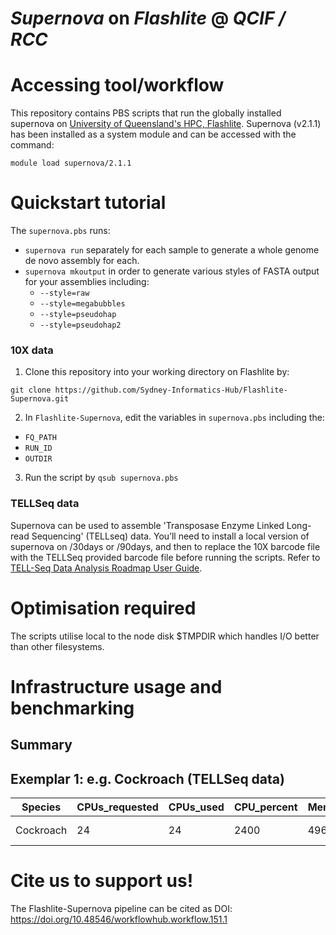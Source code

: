 *Supernova* on *Flashlite* @ *QCIF / RCC*
===========

# Accessing tool/workflow

This repository contains PBS scripts that run the globally installed supernova on [University of Queensland's HPC, Flashlite](https://rcc.uq.edu.au/flashlite). Supernova (v2.1.1) has been installed as a system module and can be accessed with the command:

    module load supernova/2.1.1

# Quickstart tutorial

The `supernova.pbs` runs:

* `supernova run` separately for each sample to generate a whole genome de novo assembly for each.
* `supernova mkoutput` in order to generate various styles of FASTA output for your assemblies including:
    *  `--style=raw`
    *  `--style=megabubbles`
    *  `--style=pseudohap`
    *  `--style=pseudohap2`

### 10X data

1. Clone this repository into your working directory on Flashlite by: 

  `git clone https://github.com/Sydney-Informatics-Hub/Flashlite-Supernova.git`

2. In `Flashlite-Supernova`, edit the variables in `supernova.pbs` including the:

* `FQ_PATH`
* `RUN_ID`
* `OUTDIR`

3. Run the script by `qsub supernova.pbs`

### TELLSeq data

Supernova can be used to assemble 'Transposase Enzyme Linked Long-read Sequencing' (TELLseq) data. You’ll need to install a local version of supernova on /30days or /90days, and then to replace the 10X barcode file with the TELLSeq provided barcode file before running the scripts. Refer to [TELL-Seq Data Analysis Roadmap User Guide](https://sagescience.com/wp-content/uploads/2020/10/TELL-Seq-Software-Roadmap-User-Guide-2.pdf).

# Optimisation required

The scripts utilise local to the node disk $TMPDIR which handles I/O better than other filesystems.

# Infrastructure usage and benchmarking

## Summary

## Exemplar 1: e.g. Cockroach (TELLSeq data)

| Species   | CPUs_requested | CPUs_used | CPU_percent | Mem_requested | Mem_used    | VMem_used   | CPUtime   | CPUtime_mins | Walltime_req | Walltime_used | Walltime_mins | JobFS_req | JobFS_used | Efficiency | Service_units(1*CPU_hours) | Queue | Account   | ExitStatus |
|-----------|----------------|-----------|-------------|---------------|-------------|-------------|-----------|--------------|--------------|---------------|---------------|-----------|------------|------------|----------------------------|-------|-----------|------------|
| Cockroach | 24             | 24        | 2400        | 496gb         | 158606368kb | 305991020kb | 830:26:04 | 49826.07     | 336:00:00    | 61:34:24      | 3694.4        | NA        | NA         | 0.56       | 830.43                     | Long  | qris-user | 0          |

# Cite us to support us!
 
The Flashlite-Supernova pipeline can be cited as DOI: https://doi.org/10.48546/workflowhub.workflow.151.1
